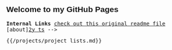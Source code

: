 <html>
       <style>
        h1, h2, h3{
	                        font-family: sans-serif;
	}
	    body {
	                        font-family: monospace;{{}}
	}
        </style>
<body>

</body>
</html>

## Welcome to my GitHub Pages




**Internal Links** 
[check out this original readme file][1]
[about][2y
ts][3] -->
<!--.[posts][4] -->

{{/projects/project lists.md}}

[1]:	/docs/original-readme.md
[2]:	/pages/about.md
[3]:	projects.md
[4]:	posts.md